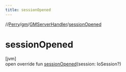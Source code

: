 ```yaml
---
title: sessionOpened
---
```

//[Perry](../../../index.html)/[gm](../index.html)/[GMServerHandler](index.html)/[sessionOpened](session-opened.html)



# sessionOpened



[jvm]\
open override fun [sessionOpened](session-opened.html)(session: IoSession?)




